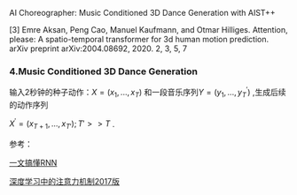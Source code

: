 AI Choreographer: Music Conditioned 3D Dance Generation with AIST++

[3] Emre Aksan, Peng Cao, Manuel Kaufmann, and Otmar Hilliges. Attention, please: A spatio-temporal transformer for 3d human motion prediction. arXiv preprint arXiv:2004.08692, 2020. 2, 3, 5, 7

### 4.Music Conditioned 3D Dance Generation 

输入2秒钟的种子动作：$X=(x_1,...,x_T)$ 和一段音乐序列$Y=(y_1,...,y_T^{\prime})$ ,生成后续的动作序列

$X^{\prime} = (x_{T+1},...,x_{T'}) ; T'>>T$ .



参考：

[一文搞懂RNN](https://zhuanlan.zhihu.com/p/30844905)

[深度学习中的注意力机制2017版](https://blog.csdn.net/malefactor/article/details/78767781#commentBox)





